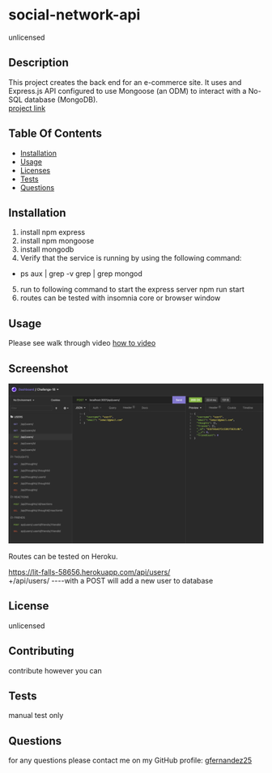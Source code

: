 
# social-network-api
unlicensed

## Description
This project creates the back end for an e-commerce site. It uses and  Express.js API configured to use Mongoose (an ODM)  to interact with a No-SQL database (MongoDB).  
[project link](https://github.com/gfernandez25/social-network-api)

## Table Of Contents
* [Installation](#user-content-installation)
* [Usage](#user-content-usage)
* [Licenses](#user-content-licenses)
* [Tests](#user-content-tests)
* [Questions](#user-content-questions)

## Installation
1. install npm express
2. install npm mongoose
3. install mongodb
4. Verify that the service is running by using the following command:
* ps aux | grep -v grep | grep mongod
5. run to following command to start the express server npm run start
6. routes can be tested with insomnia core or browser window

## Usage
Please see walk through video
[how to video](https://watch.screencastify.com/v/qO1Rt3khhbbyYXftXYa7)

## Screenshot
![ScreenShot](public/images/backend-social-api.png)

Routes can be tested on Heroku.

https://lit-falls-58656.herokuapp.com/api/users/  \
    +/api/users/     ----with a POST will add a new user to database

## License

unlicensed

## Contributing
contribute however you can

## Tests
manual test only

## Questions
for any questions please contact me on my GitHub profile: [gfernandez25](https://github.com/gfernandez25)  



